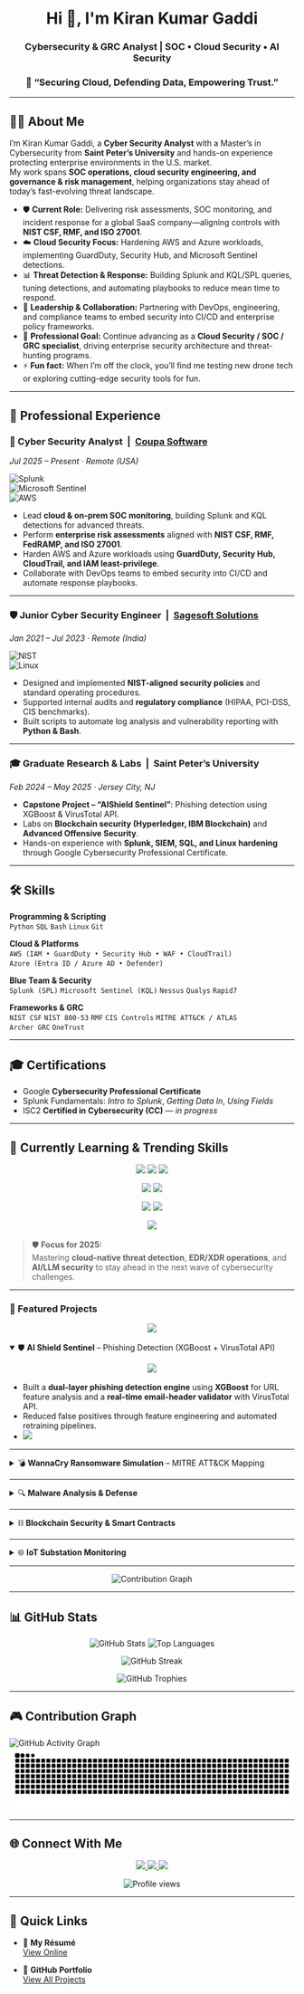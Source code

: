 <!-- PROFILE README FOR: Kirankumar2887138 -->

<h1 align="center">Hi 👋, I'm Kiran Kumar Gaddi</h1>
<h3 align="center">Cybersecurity & GRC Analyst | SOC • Cloud Security • AI Security</h3>

<h3 align="center">
🚀 “Securing Cloud, Defending Data, Empowering Trust.”
</h3>

---

## 🙋‍♂️ About Me
I’m Kiran Kumar Gaddi, a **Cyber Security Analyst** with a Master’s in Cybersecurity from **Saint Peter’s University** and hands-on experience protecting enterprise environments in the U.S. market.  
My work spans **SOC operations, cloud security engineering, and governance & risk management**, helping organizations stay ahead of today’s fast-evolving threat landscape.

- 🛡️ **Current Role:** Delivering risk assessments, SOC monitoring, and incident response for a global SaaS company—aligning controls with **NIST CSF, RMF, and ISO 27001**.  
- ☁️ **Cloud Security Focus:** Hardening AWS and Azure workloads, implementing GuardDuty, Security Hub, and Microsoft Sentinel detections.  
- 📊 **Threat Detection & Response:** Building Splunk and KQL/SPL queries, tuning detections, and automating playbooks to reduce mean time to respond.  
- 🤝 **Leadership & Collaboration:** Partnering with DevOps, engineering, and compliance teams to embed security into CI/CD and enterprise policy frameworks.  
- 🎯 **Professional Goal:** Continue advancing as a **Cloud Security / SOC / GRC specialist**, driving enterprise security architecture and threat-hunting programs.  
- ⚡ **Fun fact:** When I’m off the clock, you’ll find me testing new drone tech or exploring cutting-edge security tools for fun.

---

## 💼 Professional Experience  

### 🚀 Cyber Security Analyst &nbsp;|&nbsp; [Coupa Software](https://www.coupa.com/)  
*Jul 2025 – Present · Remote (USA)*  

![Splunk](https://img.shields.io/badge/-Splunk-000000?style=flat-square&logo=splunk)  
![Microsoft Sentinel](https://img.shields.io/badge/-Microsoft%20Sentinel-0078D4?style=flat-square&logo=microsoftazure)  
![AWS](https://img.shields.io/badge/-AWS%20Security-232F3E?style=flat-square&logo=amazon-aws)  

- Lead **cloud & on-prem SOC monitoring**, building Splunk and KQL detections for advanced threats.  
- Perform **enterprise risk assessments** aligned with **NIST CSF, RMF, FedRAMP, and ISO 27001**.  
- Harden AWS and Azure workloads using **GuardDuty, Security Hub, CloudTrail, and IAM least-privilege**.  
- Collaborate with DevOps teams to embed security into CI/CD and automate response playbooks.

---

### 🛡️ Junior Cyber Security Engineer &nbsp;|&nbsp; [Sagesoft Solutions](https://www.sagesoftsolutions.com/)  
*Jan 2021 – Jul 2023 · Remote (India)*  

![NIST](https://img.shields.io/badge/-NIST%20CSF-0A0A0A?style=flat-square)  
![Linux](https://img.shields.io/badge/-Linux-333333?style=flat-square&logo=linux)  

- Designed and implemented **NIST-aligned security policies** and standard operating procedures.  
- Supported internal audits and **regulatory compliance** (HIPAA, PCI-DSS, CIS benchmarks).  
- Built scripts to automate log analysis and vulnerability reporting with **Python & Bash**.

---

### 🎓 Graduate Research & Labs &nbsp;|&nbsp; Saint Peter’s University  
*Feb 2024 – May 2025 · Jersey City, NJ*  

- **Capstone Project – “AIShield Sentinel”**: Phishing detection using XGBoost & VirusTotal API.  
- Labs on **Blockchain security (Hyperledger, IBM Blockchain)** and **Advanced Offensive Security**.  
- Hands-on experience with **Splunk, SIEM, SQL, and Linux hardening** through Google Cybersecurity Professional Certificate.

---

## 🛠 Skills

**Programming & Scripting**  
`Python` `SQL` `Bash` `Linux` `Git`

**Cloud & Platforms**  
`AWS (IAM • GuardDuty • Security Hub • WAF • CloudTrail)`  
`Azure (Entra ID / Azure AD • Defender)`

**Blue Team & Security**  
`Splunk (SPL)` `Microsoft Sentinel (KQL)` `Nessus` `Qualys` `Rapid7`

**Frameworks & GRC**  
`NIST CSF` `NIST 800-53` `RMF` `CIS Controls` `MITRE ATT&CK / ATLAS`  
`Archer GRC` `OneTrust`

---

## 🎓 Certifications
- Google **Cybersecurity Professional Certificate**  
- Splunk Fundamentals: *Intro to Splunk*, *Getting Data In*, *Using Fields*  
- ISC2 **Certified in Cybersecurity (CC)** — *in progress*

---

## 🌱 Currently Learning & Trending Skills  

<p align="center">
  <img src="https://img.shields.io/badge/Cloud%20Security-AWS%20GuardDuty%20|%20Security%20Hub%20|%20IAM-FF9900?style=for-the-badge&logo=amazon-aws" />
  <img src="https://img.shields.io/badge/Microsoft%20Sentinel-KQL%20Detections-0078D4?style=for-the-badge&logo=microsoftazure" />
  <img src="https://img.shields.io/badge/Splunk-Advanced%20SPL%20Queries-000000?style=for-the-badge&logo=splunk" />
</p>

<p align="center">
  <img src="https://img.shields.io/badge/EDR/XDR-CrowdStrike%20Falcon%20|%20Defender%20for%20Endpoint-EA2D2D?style=for-the-badge&logo=crowdsource" />
  <img src="https://img.shields.io/badge/Vulnerability%20Mgmt-Nessus%20|%20Qualys-3776AB?style=for-the-badge&logo=tenable" />
</p>

<p align="center">
  <img src="https://img.shields.io/badge/Automation-Python%20|%20Bash-3776AB?style=for-the-badge&logo=python" />
  <img src="https://img.shields.io/badge/Threat%20Intelligence-MITRE%20ATT%26CK%20|%20MITRE%20ATLAS-FF1B2D?style=for-the-badge&logo=mitre" />
</p>

<p align="center">
  <img src="https://img.shields.io/badge/AI%20Security-LLM%20Adversarial%20Testing%20|%20Prompt%20Injection%20Defense-8A2BE2?style=for-the-badge&logo=openai" />
</p>

> 🛡️ **Focus for 2025:**  
> Mastering **cloud-native threat detection**, **EDR/XDR operations**, and **AI/LLM security** to stay ahead in the next wave of cybersecurity challenges.

---

### 🚀 Featured Projects

<p align="center">
  <img src="https://capsule-render.vercel.app/api?type=rect&color=0:00c6ff,100:0072ff&height=70&section=header&text=Security%20&%20Cloud%20Projects&fontSize=30&fontColor=ffffff&animation=fadeIn" />
</p>

<details open>
<summary>🛡️ <b>AI Shield Sentinel</b> – Phishing Detection (XGBoost + VirusTotal API)</summary>

<p align="center">
  <img src="https://img.shields.io/badge/Tech-Python%20|%20Machine%20Learning%20|%20API-blue?style=for-the-badge">
</p>

- Built a **dual-layer phishing detection engine** using **XGBoost** for URL feature analysis and a **real-time email-header validator** with VirusTotal API.  
- Reduced false positives through feature engineering and automated retraining pipelines.  
- <a href="https://github.com/Kirankumar2887138/ai-shield-sentinel"><img src="https://img.shields.io/badge/View%20Repository-000000?style=for-the-badge&logo=github"></a>

</details>

---

<details>
<summary>💣 <b>WannaCry Ransomware Simulation</b> – MITRE ATT&CK Mapping</summary>

<p align="center">
  <img src="https://img.shields.io/badge/Tech-Windows%20Lab%20|%20Reverse%20Engineering-red?style=for-the-badge">
</p>

- Created a **safe, isolated lab** to simulate WannaCry’s infection chain and lateral movement.  
- Mapped every step to the **MITRE ATT&CK framework** to document persistence and privilege-escalation tactics.  
- <a href="https://github.com/Kirankumar2887138/wannacry-ransomware-simulation"><img src="https://img.shields.io/badge/View%20Repository-000000?style=for-the-badge&logo=github"></a>

</details>

---

<details>
<summary>🔍 <b>Malware Analysis & Defense</b></summary>

<p align="center">
  <img src="https://img.shields.io/badge/Tech-Wireshark%20|%20ProcMon%20|%20Python-green?style=for-the-badge">
</p>

- Performed **static and dynamic malware analysis** with Wireshark and ProcMon.  
- Authored detection rules and created a defense playbook for SOC integration.  
- <a href="https://github.com/Kirankumar2887138/malware-analysis-defense"><img src="https://img.shields.io/badge/View%20Repository-000000?style=for-the-badge&logo=github"></a>

</details>

---

<details>
<summary>⛓️ <b>Blockchain Security & Smart Contracts</b></summary>

<p align="center">
  <img src="https://img.shields.io/badge/Tech-Solidity%20|%20Hyperledger%20|%20Multichain-purple?style=for-the-badge">
</p>

- Designed and deployed **secure dApps** with Hyperledger and Multichain.  
- Performed threat modeling and implemented **secure smart-contract patterns** to prevent re-entrancy and overflow attacks.  
- <a href="https://github.com/Kirankumar2887138/smart-contract-development"><img src="https://img.shields.io/badge/View%20Repository-000000?style=for-the-badge&logo=github"></a>

</details>

---

<details>
<summary>🌐 <b>IoT Substation Monitoring</b></summary>

<p align="center">
  <img src="https://img.shields.io/badge/Tech-IoT%20|%20Cloud%20|%20AWS-orange?style=for-the-badge">
</p>

- Engineered a **cloud-assisted IoT monitoring system** for real-time alerts in electric sub-stations.  
- Integrated security considerations—data encryption, secure MQTT messaging, and anomaly detection.  
- <a href="https://github.com/Kirankumar2887138/iot-substation-monitoring"><img src="https://img.shields.io/badge/View%20Repository-000000?style=for-the-badge&logo=github"></a>

</details>

---

<p align="center">
  <img src="https://github-readme-activity-graph.vercel.app/graph?username=Kirankumar2887138&theme=react-dark&custom_title=Project%20Contribution%20Graph" alt="Contribution Graph"/>
</p>


---

## 📊 GitHub Stats

<p align="center">
  <img src="https://github-readme-stats.vercel.app/api?username=Kirankumar2887138&show_icons=true&theme=tokyonight" alt="GitHub Stats" height="180"/>
  <img src="https://github-readme-stats.vercel.app/api/top-langs/?username=Kirankumar2887138&layout=compact&theme=tokyonight" alt="Top Languages" height="180"/>
</p>

<p align="center">
  <img src="https://streak-stats.demolab.com?user=Kirankumar2887138&theme=tokyonight&hide_border=true" alt="GitHub Streak"/>
</p>

<p align="center">
  <img src="https://github-profile-trophy.vercel.app/?username=Kirankumar2887138&theme=gruvbox&row=1&no-frame=true" alt="GitHub Trophies"/>
</p>

---

## 🎮 Contribution Graph
![GitHub Activity Graph](https://github-readme-activity-graph.vercel.app/graph?username=Kirankumar2887138&theme=react-dark)
![Snake – Dark](https://raw.githubusercontent.com/Kirankumar2887138/Kirankumar2887138/output/github-snake-dark.svg)

---

## 🌐 Connect With Me
<p align="center">
  <a href="https://www.linkedin.com/in/kirangaddi1119">
    <img src="https://img.shields.io/badge/LinkedIn-Kiran%20Kumar%20Gaddi-blue?style=for-the-badge&logo=linkedin">
  </a>
  <a href="https://tryhackme.com/p/Kirankumar018">
    <img src="https://img.shields.io/badge/TryHackMe-Kirankumar018-red?style=for-the-badge&logo=tryhackme">
  </a>
  <a href="mailto:kirankg2887138@gmail.com">
  <img src="https://img.shields.io/badge/Email-Me-green?style=for-the-badge&logo=gmail">
</a>

</p>

<p align="center">
  <img src="https://komarev.com/ghpvc/?username=Kirankumar2887138&color=blue" alt="Profile views"/>
</p>

---

## 🔗 Quick Links
- 📄 **My Résumé**  
  [View Online](https://github.com/Kirankumar2887138/Kirankumar2887138/blob/main/Kiran_Resume_Now.pdf)

- 💼 **GitHub Portfolio**  
  [View All Projects](https://github.com/Kirankumar2887138)

<!-- End of README -->
